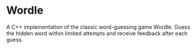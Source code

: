 # Wordle
A C++ implementation of the classic word-guessing game Wordle. Guess the hidden word within limited attempts and receive feedback after each guess.
